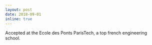 ```yaml
---
layout: post
date: 2018-09-01
inline: true
---
```


Accepted at the Ecole des Ponts ParisTech, a top french engineering school.